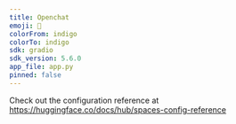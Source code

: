 ```yaml
---
title: Openchat
emoji: 🏢
colorFrom: indigo
colorTo: indigo
sdk: gradio
sdk_version: 5.6.0
app_file: app.py
pinned: false
---
```


Check out the configuration reference at https://huggingface.co/docs/hub/spaces-config-reference
